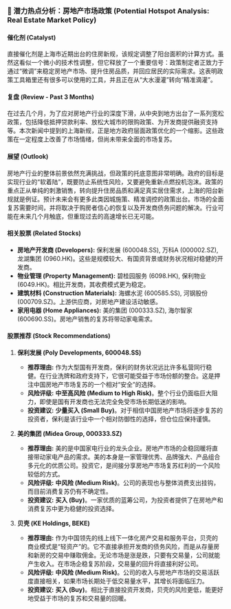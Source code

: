 ### 🔮 潜力热点分析：房地产市场政策 (Potential Hotspot Analysis: Real Estate Market Policy)

#### **催化剂 (Catalyst)**
直接催化剂是上海市近期出台的住房新规，该规定调整了阳台面积的计算方式。虽然这看似一个微小的技术性调整，但它释放了一个重要信号：政策制定者正致力于通过“微调”来稳定房地产市场、提升住房品质，并回应居民的实际需求。这表明政策工具箱里还有很多可以使用的工具，并且正在从“大水漫灌”转向“精准滴灌”。

#### **复盘 (Review - Past 3 Months)**
在过去几个月，为了应对房地产行业的深度下滑，从中央到地方出台了一系列宽松政策，包括降低抵押贷款利率、放松大城市的限购政策、为开发商提供融资支持等。本次新闻中提到的上海新规，正是地方政府层面政策优化的一个缩影。这些政策在一定程度上改善了市场情绪，但尚未带来全面的市场复苏。

#### **展望 (Outlook)**
房地产行业的整体前景依然充满挑战，但政策的托底意图非常明确。政府的目标是实现行业的“软着陆”，既要防止系统性风险，又要避免重新点燃投机泡沫。政策的重点正从单纯的刺激销售，转向提升住房品质和满足真实居住需求，上海的阳台新规就是例证。预计未来会有更多此类因城施策、精准调控的政策出台。市场的全面复苏需要时间，并将取决于购房者信心的恢复以及开发商债务问题的解决。行业可能在未来几个月触底，但重现过去的高速增长已无可能。

#### **相关股票 (Related Stocks)**
*   **房地产开发商 (Developers):** 保利发展 (600048.SS), 万科A (000002.SZ), 龙湖集团 (0960.HK)。这些是规模较大、有国资背景或财务状况相对稳健的开发商。
*   **物业管理 (Property Management):** 碧桂园服务 (6098.HK), 保利物业 (6049.HK)。相比开发商，其收费模式更为稳定。
*   **建筑材料 (Construction Materials):** 海螺水泥 (600585.SS), 河钢股份 (000709.SZ)。上游供应商，对房地产建设活动敏感。
*   **家用电器 (Home Appliances):** 美的集团 (000333.SZ), 海尔智家 (600690.SS)。房地产销售的复苏将带动家电需求。

#### **股票推荐 (Stock Recommendations)**
1.  **保利发展 (Poly Developments, 600048.SS)**
    *   **推荐理由:** 作为大型国有开发商，保利的财务状况远比许多私营同行稳健。在行业洗牌和政府支持下，它很可能受益于市场份额的整合。这是押注中国房地产市场复苏的一个相对“安全”的选择。
    *   **风险评级:** **中至高风险 (Medium to High Risk)**。整个行业仍面临巨大阻力，即使是国有开发商也无法完全免受市场长期低迷的影响。
    *   **投资建议:** **少量买入 (Small Buy)**。对于相信中国房地产市场将逐步复苏的投资者，保利是该行业中一个相对防御性的选择，但仓位应保持谨慎。

2.  **美的集团 (Midea Group, 000333.SZ)**
    *   **推荐理由:** 美的是中国家电行业的龙头企业。房地产市场的企稳回暖将直接带动家电产品的需求。美的本身是一家管理优秀、品牌强大、产品组合多元化的优质公司。投资它，是间接分享房地产市场复苏红利的一个风险较低的方式。
    *   **风险评级:** **中风险 (Medium Risk)**。公司的表现也与整体消费支出挂钩，而目前消费复苏仍有不确定性。
    *   **投资建议:** **买入 (Buy)**。一家优质的蓝筹公司，为投资者提供了在房地产和消费复苏中更为稳健的投资选择。

3.  **贝壳 (KE Holdings, BEKE)**
    *   **推荐理由:** 作为中国领先的线上线下一体化房产交易和服务平台，贝壳的商业模式是“轻资产”的。它不直接承担开发商的债务风险，而是从存量房和新房的交易中赚取佣金。无论市场是涨是跌，只要有交易量，公司就能产生收入。在市场企稳复苏阶段，交易量的回升将直接利好公司。
    *   **风险评级:** **中风险 (Medium Risk)**。公司的收入与房地产市场的交易活跃度直接相关，如果市场长期处于低交易量水平，其增长将面临压力。
    *   **投资建议:** **买入 (Buy)**。相比于直接投资开发商，贝壳的风险更低，能更好地受益于市场的复苏和交易量的回暖。